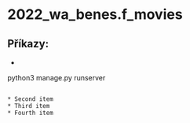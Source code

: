 # 2022_wa_benes.f_movies


## Příkazy:

* ```console
python3 manage.py runserver
```

* Second item
* Third item
* Fourth item
